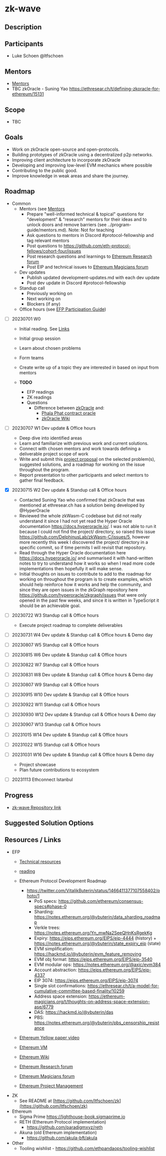 # zk-wave

## Description <a id="desc"></a>

## Participants <a id="participants"></a>

* Luke Schoen @ltfschoen

## Mentors <a id="mentors"></a>

* [Mentors](../program-guide/mentors.md)
* TBC zkOracle - Suning Yao https://ethresear.ch/t/defining-zkoracle-for-ethereum/15131	

## Scope <a id="scope"></a>

* TBC

## Goals <a id="goals"></a>

* Work on zkOracle open-source and open-protocols.
* Building prototypes of zkOracle using a decentralized p2p networks.
* Improving client architecture to incorporate zkOracle
* Developing and improving low-level EVM mechanics where possible
* Contributing to the public good.
* Improve knowledge in weak areas and share the journey.

## Roadmap <a id="roadmap"></a>

* Common
    * Mentors (see [Mentors](#mentors) 
        * Prepare "well-informed technical & topical" questions for "development" & "research" mentors for their ideas and to unlock doors and remove barriers (see ../program-guide/mentors.md). Note: Not for teaching 
        * Ask questions to mentors in Discord #protocol-fellowship and tag relevant mentors
        * Post questions to https://github.com/eth-protocol-fellows/cohort-four/issues
        * Post research questions and learnings to [Ethereum Research forum](https://ethresear.ch/)
        * Post EIP and technical issues to [Ethereum Magicians forum](https://ethereum-magicians.org/)
    * Dev updates
        * Publish updated development-updates.md with each dev update
        * Post dev update in Discord #protocol-fellowship
    * Standup call
        * Previously working on
        * Next working on
        * Blockers (if any)
    * Office hours (see [EFP Participation Guide](../program-guide/participation-guide.md))

* [ ] 20230701 W0
    * Initial reading. See [Links](#links)
    * Initial group session
    * Learn about chosen problems
    * Form teams
    * Create write up of a topic they are interested in based on input from mentors

    * **TODO** 
        * EFP readings
        * ZK readings
        * Questions
            * Difference between [zkOracle](https://ethresear.ch/t/defining-zkoracle-for-ethereum/15131) and:
                * [Phala Phat contract oracle](https://github.com/Phala-Network/oracle-workshop/blob/master/easy_oracle/lib.rs) 
                * [zkOracle Wiki](https://zkoracleofficial.gitbook.io/zk-oracle-wiki/)

* [ ] 20230707 W1 Dev update & Office hours
    * Deep dive into identified areas
    * Learn and familiarize with previous work and current solutions.
    * Connect with chosen mentors and work towards defining a deliverable project scope of work
    * Write and submit this [project proposal](/projects/project-template.md) on the selected problem(s), suggested solutions, and a roadmap for working on the issue throughout the program.
    * Report presentation to other participants and select mentors to gather final feedback.
* [X] 20230715 W2 Dev update & Standup call & Office hours
    * Contacted Suning Yao who confirmed that zkOracle that was mentioned at ethresear.ch has a solution being developed by @HyperOracle
    * Reviewed the whole zkWasm-C codebase but did not really understand it since I had not yet read the Hyper Oracle documentation https://docs.hyperoracle.io/. I was not able to run it because I could not find the project/ directory, so raised this issue https://github.com/DelphinusLab/zkWasm-C/issues/5, however more recently this week I discovered the project/ directory in a specific commit, so if time permits I will revisit that repository.
    * Read through the Hyper Oracle documentation here https://docs.hyperoracle.io/ and summarised it with hand-written notes to try to understand how it works so when I read more code implementations then hopefully it will make sense.
    * Initial thoughts on issues to contribute to add to the roadmap for working on throughout the program is to create examples, which should help reinforce how it works and help the community, and since they are open issues in the zkGraph repository here https://github.com/hyperoracle/zkgraph/issues that were only opened in the past few weeks, and since it is written in TypeScript it should be an achievable goal. 
* [ ] 20230722 W3 Standup call & Office hours
    * Execute project roadmap to complete deliverables
* [ ] 20230731 W4 Dev update & Standup call & Office hours & Demo day
* [ ] 20230807 W5 Standup call & Office hours
* [ ] 20230815 W6 Dev update & Standup call & Office hours
* [ ] 20230822 W7 Standup call & Office hours
* [ ] 20230831 W8 Dev update & Standup call & Office hours & Demo day
* [ ] 20230807 W9 Standup call & Office hours
* [ ] 20230915 W10 Dev update & Standup call & Office hours
* [ ] 20230922 W11 Standup call & Office hours
* [ ] 20230930 W12 Dev update & Standup call & Office hours & Demo day
* [ ] 20230907 W13 Standup call & Office hours
* [ ] 20231015 W14 Dev update & Standup call & Office hours
* [ ] 20231022 W15 Standup call & Office hours
* [ ] 20231031 W16 Dev update & Standup call & Office hours & Demo day
    * Project showcase
    * Plan future contributions to ecosystem
* [ ] 20231113 Ethconnect Istanbul

## Progress <a id="progress"></a>

* [zk-wave Repository link](https://github.com/ltfschoen/zk)

## Suggested Solution Options <a id="solution-options"></a>

## Resources / Links <a id="links"></a>

* EFP
    * [Technical resources](../program-guide/README.md)
    * [reading](../program-guide/reading.md)
    * Ethereum Protocol Development Roadmap
        * https://twitter.com/VitalikButerin/status/1466411377107558402/photo/1
            * PoS specs: https://github.com/ethereum/consensus-specs#phase-0
            * Sharding: https://notes.ethereum.org/@vbuterin/data_sharding_roadmap
            * Verkle trees: https://notes.ethereum.org/Yn_mwNa2SeeQHnKsRgekKg
            * Expiry: https://eips.ethereum.org/EIPS/eip-4444 (history) + https://notes.ethereum.org/@vbuterin/state_expiry_eip (state)
            * EVM simplification: https://hackmd.io/@vbuterin/evm_feature_removing
            * EVM obj format: https://eips.ethereum.org/EIPS/eip-3540
            * EVM modular ops: https://notes.ethereum.org/@axic/evm384
            * Account abstraction: https://eips.ethereum.org/EIPS/eip-4337
            * EIP 3074: https://eips.ethereum.org/EIPS/eip-3074
            * Single slot confirmations: https://ethresear.ch/t/a-model-for-cumulative-committee-based-finality/10259
            * Address space extension: https://ethereum-magicians.org/t/thoughts-on-address-space-extension-ase/6779
            * DAS: https://hackmd.io/@vbuterin/das
            * PBS: https://notes.ethereum.org/@vbuterin/pbs_censorship_resistance

    * [Ethereum Yellow paper video](https://www.youtube.com/watch?v=e84V1MxRlYs)
    * [Ethereum VM](https://ethervm.io/)
    * [Ethereum Wiki](https://ethereum.org/en/deprecated-software/#documentation-and-information-sources) 
    * [Ethereum Research forum](https://ethresear.ch/)
    * [Ethereum Magicians forum](https://ethereum-magicians.org/)
    * [Ethereum Project Management](https://github.com/ethereum/pm)
* ZK
    * See README at [https://github.com/ltfschoen/zk](https://github.com/ltfschoen/zk)
* Ethereum
    * Sigma Prime https://lighthouse-book.sigmaprime.io
    * RETH (Ethereum Protocol implementation)
        * https://github.com/paradigmxyz/reth
    * Akuna (old Ethereum implementation)
        * https://github.com/akula-bft/akula
* Other
    * Tooling wishlist - https://github.com/ethpandaops/tooling-wishlist